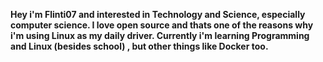 **Hey i'm Flinti07 and interested in Technology and Science, especially computer science. I love open source and thats one of the reasons why i'm using Linux as my daily driver. Currently i'm learning Programming and Linux (besides school) , but other things like Docker too.**


<!---
Flinti07/Flinti07 is a ✨ special ✨ repository because its `README.md` (this file) appears on your GitHub profile.
You can click the Preview link to take a look at your changes.
--->
